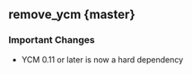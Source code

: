remove_ycm {master}
-------------------

### Important Changes

* YCM 0.11 or later is now a hard dependency
